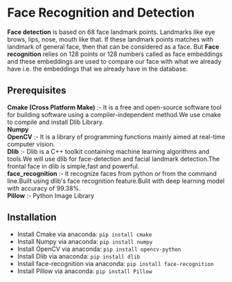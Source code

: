 # Face Recognition and Detection
**Face detection** is based on 68 face landmark points. Landmarks like eye brows, lips, nose, mouth like that. If these landmark points matches with landmark of general face, then that can be considered as a face. But **Face recognition** relies on 128 points or 128 numbers called as face embeddings and these embeddings are used to compare our face with what we already have i.e. the embeddings that we already have in the database.

## Prerequisites
**Cmake (Cross Platform Make)** :- It is a free and open-source software tool for building software using a compiler-independent method.We use cmake to compile and install Dlib Library.<br />
**Numpy**<br/>
**OpenCV** :- It is a library of programming functions mainly aimed at real-time computer vision.<br />
**Dlib** :- Dlib is a C++ toolkit containing machine learning algorithms and tools.We will use dlib for face-detection and facial landmark detection.The frontal face in dlib is simple,fast and powerful.<br />
**face_recognition** :- It recognize faces from python or from the command line.Built using dlib's face recognition feature.Bulit with deep learning model with accuracy of 99.38%.<br />
**Pillow** :- Python Image Library<br />

## Installation
* Install Cmake via anaconda: `pip install cmake`<br />
* Install Numpy via anaconda: `pip install numpy`<br />
* Install OpenCV via anaconda: `pip install opencv-python`<br />
* Install Dlib via anaconda: `pip install dlib`<br />
* Install face-recognition via anaconda: `pip install face-recognition`<br />
* Install Pillow via anaconda: `pip install Pillow`<br />

